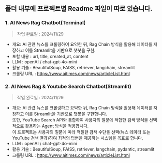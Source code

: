 ## 폴더 내부에 프로젝트별 Readme 파일이 따로 있습니다.

### 1. AI News Rag Chatbot(Terminal)
> 작업 완료일 : 2024/11/29  
- 개요: AI 관련 뉴스를 크롤링하여 요약한 뒤, Rag Chain 방식을 
  활용해 데이터를 저장하고 이를 Streamlit을 기반으로 챗봇을 구현.  
- 포함 내용 : url, title, created_at, content  
- LLM : openAI / chat-gpt-4o-mini  
- 활용 기술 : BeautifulSoup, FAISS, retriever, langchain, streamlit  
- 크롤링 URL : https://www.aitimes.com/news/articleList.html  

### 2. AI News Rag & Youtube Search Chatbot(Streamlit)
> 작업 완료일 : 2024/11/29
- 개요: AI 관련 뉴스를 크롤링하고 요약한 뒤, Rag Chain 방식을 활용해 데이터를 저장하고 이를 Streamlit을 기반으로 챗봇을 구현합니다.  
  또한, YouTube Search API와 통합하여 사용자의 질문에 적합한 검색 방식을 선택적으로 활용하는 Agent 방식을 적용합니다.  
  이 프로젝트는 사용자의 질문에 따라 적절한 검색 수단을 선택(뉴스 데이터 또는 YouTube 검색 결과)하여
  최적의 답변을 제공하는 시스템을 목표로 합니다.  
- LLM : openAI / chat-gpt-4o-mini
- 활용 기술 : BeautifulSoup, FAISS, retriever, langchain, pydantic, streamlit
- 크롤링 URL : https://www.aitimes.com/news/articleList.html
